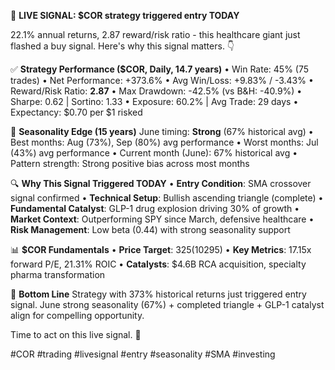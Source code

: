 🚨 **LIVE SIGNAL: $COR strategy triggered entry TODAY**

22.1% annual returns, 2.87 reward/risk ratio - this healthcare giant just flashed a buy signal.
Here's why this signal matters. 👇

✅ **Strategy Performance ($COR, Daily, 14.7 years)**
• Win Rate: 45% (75 trades)
• Net Performance: +373.6%
• Avg Win/Loss: +9.83% / -3.43%
• Reward/Risk Ratio: **2.87**
• Max Drawdown: -42.5% (vs B&H: -40.9%)
• Sharpe: 0.62 | Sortino: 1.33
• Exposure: 60.2% | Avg Trade: 29 days
• Expectancy: $0.70 per $1 risked

📅 **Seasonality Edge (15 years)**
June timing: **Strong** (67% historical avg)
• Best months: Aug (73%), Sep (80%) avg performance
• Worst months: Jul (43%) avg performance
• Current month (June): 67% historical avg
• Pattern strength: Strong positive bias across most months

🔍 **Why This Signal Triggered TODAY**
• **Entry Condition**: SMA crossover signal confirmed
• **Technical Setup**: Bullish ascending triangle (complete)
• **Fundamental Catalyst**: GLP-1 drug explosion driving 30% of growth
• **Market Context**: Outperforming SPY since March, defensive healthcare
• **Risk Management**: Low beta (0.44) with strong seasonality support

📊 **$COR Fundamentals**
• **Price Target**: $325 (10% upside from ~$295)
• **Key Metrics**: 17.15x forward P/E, 21.31% ROIC
• **Catalysts**: $4.6B RCA acquisition, specialty pharma transformation

📌 **Bottom Line**
Strategy with 373% historical returns just triggered entry signal. June strong seasonality (67%) + completed triangle + GLP-1 catalyst align for compelling opportunity.

Time to act on this live signal. 🎯

#COR #trading #livesignal #entry #seasonality #SMA #investing
